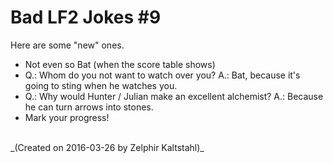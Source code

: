 # Bad LF2 Jokes \#9

Here are some "new" ones.

* Not even so Bat (when the score table shows)
* Q.: Whom do you not want to watch over you? A.: Bat, because it's going to sting when he watches you.
* Q.: Why would Hunter / Julian make an excellent alchemist? A.: Because he can turn arrows into stones.
* Mark your progress!

<br>
_(Created on 2016-03-26 by Zelphir Kaltstahl)_
